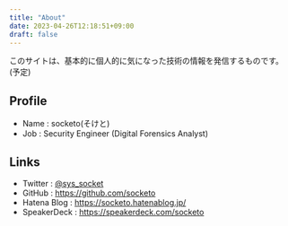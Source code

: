 ```yaml
---
title: "About"
date: 2023-04-26T12:18:51+09:00
draft: false
---
```


このサイトは、基本的に個人的に気になった技術の情報を発信するものです。(予定)

## Profile
- Name : socketo(そけと)
- Job : Security Engineer (Digital Forensics Analyst)

## Links
- Twitter : [@sys_socket](https://twitter.com/sys_socket)
- GitHub : https://github.com/socketo
- Hatena Blog : https://socketo.hatenablog.jp/
- SpeakerDeck : https://speakerdeck.com/socketo